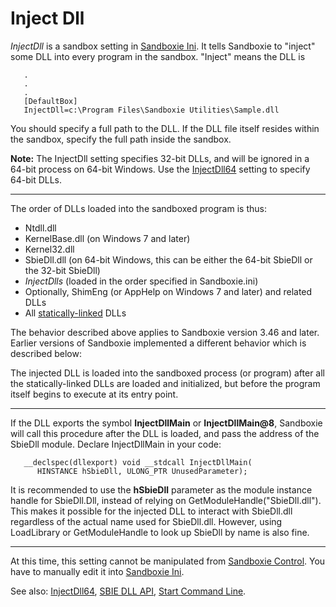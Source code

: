 # Inject Dll


_InjectDll_ is a sandbox setting in [Sandboxie Ini](SandboxieIni.md). It tells Sandboxie to "inject" some DLL into every program in the sandbox. "Inject" means the DLL is
```
   .
   .
   .
   [DefaultBox]
   InjectDll=c:\Program Files\Sandboxie Utilities\Sample.dll
```

You should specify a full path to the DLL. If the DLL file itself resides within the sandbox, specify the full path inside the sandbox.

**Note:** The InjectDll setting specifies 32-bit DLLs, and will be ignored in a 64-bit process on 64-bit Windows. Use the [InjectDll64](InjectDll64.md) setting to specify 64-bit DLLs.

* * *

The order of DLLs loaded into the sandboxed program is thus:

*   Ntdll.dll
*   KernelBase.dll (on Windows 7 and later)
*   Kernel32.dll
*   SbieDll.dll (on 64-bit Windows, this can be either the 64-bit SbieDll or the 32-bit SbieDll)
*   _InjectDlls_ (loaded in the order specified in Sandboxie.ini)
*   Optionally, ShimEng (or AppHelp on Windows 7 and later) and related DLLs
*   All [statically-linked](https://msdn.microsoft.com/en-us/library/ms684184(VS.85).aspx) DLLs

The behavior described above applies to Sandboxie version 3.46 and later. Earlier versions of Sandboxie implemented a different behavior which is described below:

The injected DLL is loaded into the sandboxed process (or program) after all the statically-linked DLLs are loaded and initialized, but before the program itself begins to execute at its entry point.

* * *

If the DLL exports the symbol **InjectDllMain** or **InjectDllMain@8**, Sandboxie will call this procedure after the DLL is loaded, and pass the address of the SbieDll module. Declare InjectDllMain in your code:
```
   __declspec(dllexport) void __stdcall InjectDllMain(
      HINSTANCE hSbieDll, ULONG_PTR UnusedParameter);
```

It is recommended to use the **hSbieDll** parameter as the module instance handle for SbieDll.Dll, instead of relying on GetModuleHandle("SbieDll.dll"). This makes it possible for the injected DLL to interact with SbieDll.dll regardless of the actual name used for SbieDll.dll. However, using LoadLibrary or GetModuleHandle to look up SbieDll by name is also fine.

* * *

At this time, this setting cannot be manipulated from [Sandboxie Control](SandboxieControl.md). You have to manually edit it into [Sandboxie Ini](SandboxieIni.md).

See also: [InjectDll64](InjectDll64.md), [SBIE DLL API](SBIEDLLAPI.md), [Start Command Line](StartCommandLine.md).
